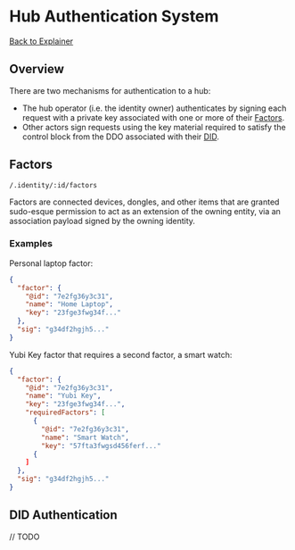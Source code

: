 # Hub Authentication System

[Back to Explainer](../explainer.md)

## Overview
There are two mechanisms for authentication to a hub:
 - The hub operator (i.e. the identity owner) authenticates by signing each request with a private key associated with one or more of their [Factors](#factor-authentication).
 - Other actors sign requests using the key material required to satisfy the control block from the DDO associated with their [DID](#did-authentication).

## Factors

`/.identity/:id/factors`

Factors are connected devices, dongles, and other items that are granted sudo-esque permission to act as an extension of the owning entity, via an association payload signed by the owning identity.

### Examples

Personal laptop factor:

```json
{
  "factor": {
    "@id": "7e2fg36y3c31",
    "name": "Home Laptop",
    "key": "23fge3fwg34f..."
  },
  "sig": "g34df2hgjh5..."
}
```

Yubi Key factor that requires a second factor, a smart watch:

```json
{
  "factor": {
    "@id": "7e2fg36y3c31",
    "name": "Yubi Key",
    "key": "23fge3fwg34f...",
    "requiredFactors": [
      {
        "@id": "7e2fg36y3c31",
        "name": "Smart Watch",
        "key": "57fta3fwgsd456ferf..."
      {
    ]
  },
  "sig": "g34df2hgjh5..."
}
```

## DID Authentication

// TODO
